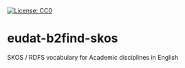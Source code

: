 [![License: CC0](https://img.shields.io/badge/License-CC0-lightgrey.svg)](http://creativecommons.org/publicdomain/zero/1.0/)

# eudat-b2find-skos
SKOS / RDFS vocabulary for Academic disciplines in English
